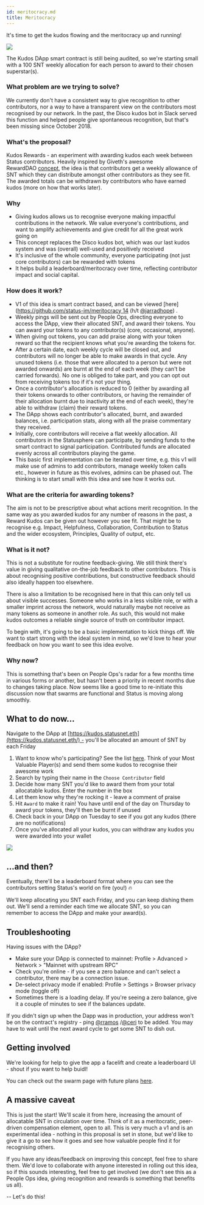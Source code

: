 ```yaml
---
id: meritocracy.md
title: Meritocracy
---
```


It's time to get the kudos flowing and the meritocracy up and running!

![](https://discuss.status.im/uploads/default/original/1X/4f5caf0fab2e2367843a3c9e78987dbfde8cdaa6.gif)

The Kudos DApp smart contract is still being audited, so we're starting small with a 100 SNT weekly allocation for each person to award to their chosen superstar(s).

### What problem are we trying to solve?

We currently don't have a consistent way to give recognition to other contributors, nor a way to have a transparent view on the contributors most recognised by our network. In the past, the Disco kudos bot in Slack served this function and helped people give spontaneous recognition, but that's been missing since October 2018.

### What's the proposal?

Kudos Rewards - an experiment with awarding kudos each week between Status contributors. Heavily inspired by Giveth's awesome RewardDAO [concept](https://wiki.giveth.io/dac/contributors-guide/), the idea is that contributors get a weekly allowance of SNT which they can distribute amongst other contributors as they see fit. The awarded totals can be withdrawn by contributors who have earned kudos (more on how that works later).

### Why

-   Giving kudos allows us to recognise everyone making impactful contributions in the network. We value everyone's contributions, and want to amplify achievements and give credit for all the great work going on
-   This concept replaces the Disco kudos bot, which was our last kudos system and was (overall) well-used and positively received
-   It's inclusive of the whole community, everyone participating (not just core contributors) can be rewarded with tokens
-   It helps build a leaderboard/meritocracy over time, reflecting contributor impact and social capital.

### How does it work?

-   V1 of this idea is smart contract based, and can be viewed [here]([https://github.com/status-im/meritocracy 14](https://github.com/status-im/meritocracy) (h/t [@jarradhope](https://discuss.status.im/u/jarradhope)) .
-   Weekly pings will be sent out by People Ops, directing everyone to access the DApp, view their allocated SNT, and award their tokens. You can award your tokens to any contributor(s) (core, occasional, anyone).
-   When giving out tokens, you can add praise along with your token reward so that the recipient knows what you're awarding the tokens for.
-   After a certain date, each weekly cycle will be closed out, and contributors will no longer be able to make awards in that cycle. Any unused tokens (i.e. those that were allocated to a person but were not awarded onwards) are burnt at the end of each week (they can't be carried forwards). No one is obliged to take part, and you can opt out from receiving tokens too if it's not your thing.
-   Once a contributor's allocation is reduced to 0 (either by awarding all their tokens onwards to other contributors, or having the remainder of their allocation burnt due to inactivity at the end of each week), they're able to withdraw (claim) their reward tokens.
-   The DApp shows each contributor's allocated, burnt, and awarded balances, i.e. participation stats, along with all the praise commentary they received.
-   Initially, core contributors will receive a flat weekly allocation. All contributors in the Statusphere can participate, by sending funds to the smart contract to signal participation. Contributed funds are allocated evenly across all contributors playing the game.
-   This basic first implementation can be iterated over time, e.g. this v1 will make use of admins to add contributors, manage weekly token calls etc., however in future as this evolves, admins can be phased out. The thinking is to start small with this idea and see how it works out.

### What are the criteria for awarding tokens?

The aim is not to be prescriptive about what actions merit recognition. In the same way as you awarded kudos for any number of reasons in the past, a Reward Kudos can be given out however you see fit. That might be to recognise e.g. Impact, Helpfulness, Collaboration, Contribution to Status and the wider ecosystem, Principles, Quality of output, etc.

### What is it not?

This is not a substitute for routine feedback-giving. We still think there's value in giving qualitative on-the-job feedback to other contributors. This is about recognising positive contributions, but constructive feedback should also ideally happen too elsewhere.

There is also a limitation to be recognised here in that this can only tell us about visible successes. Someone who works in a less visible role, or with a smaller imprint across the network, would naturally maybe not receive as many tokens as someone in another role. As such, this would not make kudos outcomes a reliable single source of truth on contributor impact.

To begin with, it's going to be a basic implementation to kick things off. We want to start strong with the ideal system in mind, so we'd love to hear your feedback on how you want to see this idea evolve.

### Why now?

This is something that's been on People Ops's radar for a few months time in various forms or another, but hasn't been a priority in recent months due to changes taking place. Now seems like a good time to re-initiate this discussion now that swarms are functional and Status is moving along smoothly.

What to do now...
---------------

Navigate to the DApp at [https://kudos.statusnet.eth](https://kudos.statusnet.eth/) - you'll be allocated an amount of SNT by each Friday

1.  Want to know who's participating? See the list [here](https://docs.google.com/spreadsheets/d/13uPS26GDh8V6el7f3vye1G6AtzeAGWrGxXXdBsCE9C4/edit#gid=130514777). Think of your Most Valuable Player(s) and send them some kudos to recognise their awesome work
2.  Search by typing their name in the `Choose Contributor` field
3.  Decide how many SNT you'd like to award them from your total allocatable kudos. Enter the number in the box
4.  Let them know why they're rocking it - leave a comment of praise
5.  Hit `Award` to make it rain! You have until end of the day on Thursday to award your tokens, they'll then be burnt if unused
6.  Check back in your DApp on Tuesday to see if you got any kudos (there are no notifications)
7.  Once you've allocated all your kudos, you can withdraw any kudos you were awarded into your wallet

![](https://discuss.status.im/uploads/default/original/1X/b3e92c31818a52161f99fdf87f2d0cbbfd0fed41.jpeg)

...and then?
----------

Eventually, there'll be a leaderboard format where you can see the contributors setting Status's world on fire (you!) 🔥

We'll keep allocating you SNT each Friday, and you can keep dishing them out. We'll send a reminder each time we allocate SNT, so you can remember to access the DApp and make your award(s).

Troubleshooting
---------------

Having issues with the DApp?

-   Make sure your DApp is connected to mainnet: Profile > Advanced > Network > "Mainnet with upstream RPC"
-   Check you're online - if you see a zero balance and can't select a contributor, there may be a connection issue.
-   De-select privacy mode if enabled: Profile > Settings > Browser privacy mode (toggle off)
-   Sometimes there is a loading delay. If you're seeing a zero balance, give it a couple of minutes to see if the balances update.

If you didn't sign up when the Dapp was in production, your address won't be on the contract's registry - ping [@rramos](https://discuss.status.im/u/rramos) /[@ceri](https://discuss.status.im/u/ceri) to be added. You may have to wait until the next award cycle to get some SNT to dish out.

Getting involved
----------------

We're looking for help to give the app a facelift and create a leaderboard UI - shout if you want to help buidl!

You can check out the swarm page with future plans [here](https://github.com/status-im/swarms/blob/master/ideas/324-meritocracy.md).

A massive caveat
----------------

This is just the start! We'll scale it from here, increasing the amount of allocatable SNT in circulation over time. Think of it as a meritocratic, peer-driven compensation element, open to all. This is very much a v1 and is an experimental idea - nothing in this proposal is set in stone, but we'd like to give it a go to see how it goes and see how valuable people find it for recognising others.

If you have any ideas/feedback on improving this concept, feel free to share them. We'd love to collaborate with anyone interested in rolling out this idea, so if this sounds interesting, feel free to get involved (we don't see this as a People Ops idea, giving recognition and rewards is something that benefits us all).

-- Let's do this!
